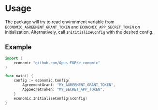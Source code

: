 # Usage

The package will try to read environment variable from `ECONOMIC_AGREEMENT_GRANT_TOKEN` and `ECONOMIC_APP_SECRET_TOKEN` on initialization. Alternatively, call `InititializeConfig` with the desired config. 

## Example
```go
import (
	economic "github.com/Opus-EDB/e-conomic"
)

func main() {
	config := economic.Config{
		AgreementGrant: "MY_AGREEMENT_GRANT_TOKEN",
		AppSecretToken: "MY_SECRET_APP_TOKEN",
	}
	economic.InitializeConfig(&config)
}
```
